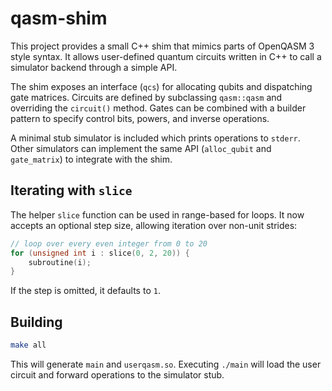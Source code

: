# qasm-shim

This project provides a small C++ shim that mimics parts of OpenQASM 3 style syntax. It allows user-defined quantum circuits written in C++ to call a simulator backend through a simple API.

The shim exposes an interface (`qcs`) for allocating qubits and dispatching gate matrices. Circuits are defined by subclassing `qasm::qasm` and overriding the `circuit()` method. Gates can be combined with a builder pattern to specify control bits, powers, and inverse operations.

A minimal stub simulator is included which prints operations to `stderr`. Other simulators can implement the same API (`alloc_qubit` and `gate_matrix`) to integrate with the shim.

## Iterating with `slice`

The helper `slice` function can be used in range-based for loops. It now accepts an optional step size, allowing iteration over non-unit strides:

```cpp
// loop over every even integer from 0 to 20
for (unsigned int i : slice(0, 2, 20)) {
    subroutine(i);
}
```

If the step is omitted, it defaults to `1`.

## Building

```sh
make all
```

This will generate `main` and `userqasm.so`. Executing `./main` will load the user circuit and forward operations to the simulator stub.
